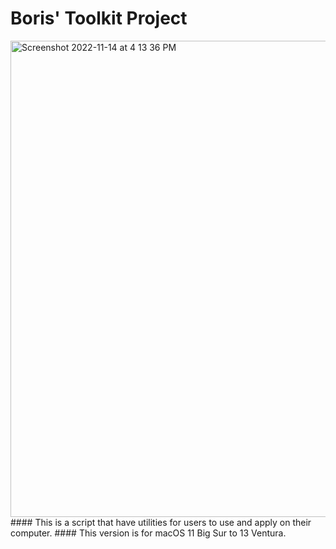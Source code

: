 # Boris' Toolkit Project
<img width="762" alt="Screenshot 2022-11-14 at 4 13 36 PM" src="https://user-images.githubusercontent.com/72115911/201766682-b27c6759-c945-4782-95bc-8e1f8053a58b.png">
#### This is a script that have utilities for users to use and apply on their computer.
#### This version is for macOS 11 Big Sur to 13 Ventura.
